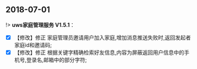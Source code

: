 ##  2018-07-01

!> **uws家庭管理服务 V1.5.1**：  
 
- [x]  【修改】修正 家庭管理员邀请用户加入家庭,增加消息推送失败时,返回发起者家庭id和邀请码;  
- [x]  【修改】修正 根据关键字精确检索好友信息,内容为屏蔽返回用户信息中的手机号,登录名,邮箱中的部分字符;